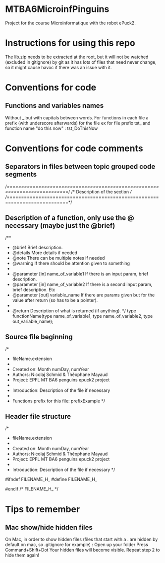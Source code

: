 # MTBA6MicroinfPinguins
Project for the course Microinformatique with the robot ePuck2.

# Instructions for using this repo
The lib.zip needs to be extracted at the root, but it will not be watched (excluded in gitignore) by git as it has lots of files that need never change, so it might cause havoc if there was an issue with it.

# Conventions for code

## Functions and variables names
Without _ but with capitals between words.
For functions in each file a prefix (with underscore afterwards) for the file ex for file prefix tst_ and function name "do this now" : tst_DoThisNow


# Conventions for code comments

## Separators in files between topic grouped code segments

/*===========================================================================*/
/* Description of the section                                        */
/*===========================================================================*/

## Description of a function, only use the @ necessary (maybe just the @brief)
/**
 * @brief   Brief description.
 * @details More details if needed
 * @note    There can be multiple notes if needed
 * @warning If there should be attention given to something
 * 
 * @parameter [in] name_of_variable1 If there is an input param, brief description.
 * @parameter [in] name_of_variable2 If there is a second input param, brief description. Etc
 * @parameter [out] variable_name If there are params given but for the value after return (so has to be a pointer).
 * 
 * @return Description of what is returned (if anything).
*/
type functionName(type name_of_variable1, type name_of_variable2, type out_variable_name);

## Source file beginning
/*
 * fileName.extension
 *
 *  Created on: Month numDay, numYear
 *  Authors: Nicolaj Schmid & Théophane Mayaud
 *  Project: EPFL MT BA6 penguins epuck2 project
 *
 * Introduction: Description of the file if necessary
 *
 * Functions prefix for this file: prefixExample
 */

## Header file structure
/*
 * fileName.extension
 *
 *  Created on: Month numDay, numYear
 *  Authors: Nicolaj Schmid & Théophane Mayaud
 *  Project: EPFL MT BA6 penguins epuck2 project
 *
 * Introduction: Description of the file if necessary
 */

#ifndef FILENAME_H_
#define FILENAME_H_


#endif /* FILENAME_H_ */



# Tips to remember

## Mac show/hide hidden files

On Mac, in order to show hidden files (files that start with a . are hidden by default on mac, so .gitignore for example) :
Open up your folder
Press Command+Shift+Dot
Your hidden files will become visible. Repeat step 2 to hide them again!

